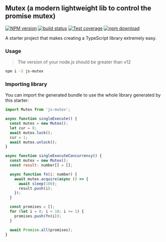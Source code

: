 ## Mutex (a modern lightweight lib to control the promise mutex)

[![NPM version][npm-image]][npm-url]
[![build status][gitflow-image]][gitflow-url]
[![Test coverage][codecov-image]][codecov-url]
[![npm download][download-image]][download-url]

[npm-image]: https://img.shields.io/npm/v/js-mutex.svg?style=flat-square
[npm-url]: https://npmjs.org/package/js-mutex
[gitflow-image]: https://github.com/x-cold/js-mutex/actions/workflows/test.yml/badge.svg?branch=master
[gitflow-url]: https://github.com/x-cold/js-mutex/actions/workflows/test.yml
[codecov-image]: https://codecov.io/gh/x-cold/js-mutex/branch/master/graph/badge.svg
[codecov-url]: https://codecov.io/gh/x-cold/js-mutex
[download-image]: https://badgen.net/npmnpm/dt/js-mutex
[download-url]: https://npmjs.org/package/js-mutex

A starter project that makes creating a TypeScript library extremely easy.

### Usage

> The version of your node.js should be greater than v12

```bash
npm i -S js-mutex
```

### Importing library

You can import the generated bundle to use the whole library generated by this starter:

```javascript
import Mutex from 'js-mutex';
```

```javascript
async function singleExecute() {
  const mutex = new Mutex();
  let cur = 0;
  await mutex.lock();
  cur = 1;
  await mutex.unlock();
}

async function singleExecuteConcurrency() {
  const mutex = new Mutex();
  const result: number[] = [];

  async function fn(i: number) {
    await mutex.acquire(async () => {
      await sleep(100);
      result.push(i);
    });
  }

  const promises = [];
  for (let i = 0; i < 10; i += 1) {
    promises.push(fn(i));
  }

  await Promise.all(promises);
}

```
